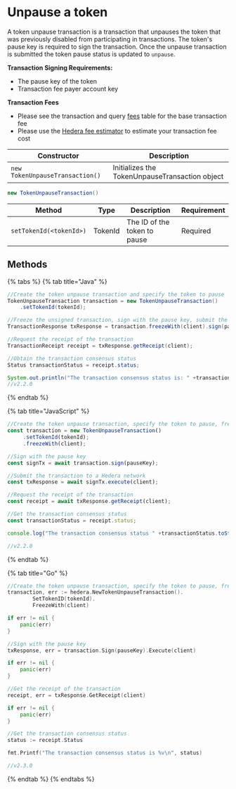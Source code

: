 # Unpause a token

A token unpause transaction is a transaction that unpauses the token that was previously disabled from participating in transactions. The token's pause key is required to sign the transaction. Once the unpause transaction is submitted the token pause status is updated to `unpause`.

**Transaction Signing Requirements:**

* The pause key of the token
* Transaction fee payer account key

**Transaction Fees**

* Please see the transaction and query [fees](../../../mainnet/fees/#transaction-and-query-fees) table for the base transaction fee
* Please use the [Hedera fee estimator](https://hedera.com/fees) to estimate your transaction fee cost

| Constructor                     | Description                                    |
| ------------------------------- | ---------------------------------------------- |
| `new TokenUnpauseTransaction()` | Initializes the TokenUnpauseTransaction object |

```java
new TokenUnpauseTransaction()
```

| Method                  | Type    | Description                  | Requirement |
| ----------------------- | ------- | ---------------------------- | ----------- |
| `setTokenId(<tokenId>)` | TokenId | The ID of the token to pause | Required    |

## Methods

{% tabs %}
{% tab title="Java" %}
```java
//Create the token unpause transaction and specify the token to pause
TokenUnpauseTransaction transaction = new TokenUnpauseTransaction()
    .setTokenId(tokenId);

//Freeze the unsigned transaction, sign with the pause key, submit the transaction to a Hedera network
TransactionResponse txResponse = transaction.freezeWith(client).sign(pauseKey).execute(client);

//Request the receipt of the transaction
TransactionReceipt receipt = txResponse.getReceipt(client);

//Obtain the transaction consensus status
Status transactionStatus = receipt.status;

System.out.println("The transaction consensus status is: " +transactionStatus);
//v2.2.0
```
{% endtab %}

{% tab title="JavaScript" %}
```javascript
//Create the token unpause transaction, specify the token to pause, freeze the unsigned transaction for signing
const transaction = new TokenUnpauseTransaction()
     .setTokenId(tokenId);
     .freezeWith(client);

//Sign with the pause key 
const signTx = await transaction.sign(pauseKey);

//Submit the transaction to a Hedera network    
const txResponse = await signTx.execute(client);

//Request the receipt of the transaction
const receipt = await txResponse.getReceipt(client);

//Get the transaction consensus status
const transactionStatus = receipt.status;

console.log("The transaction consensus status " +transactionStatus.toString());

//v2.2.0
```
{% endtab %}

{% tab title="Go" %}
```go
//Create the token unpause transaction, specify the token to pause, freeze the unsigned transaction for signing
transaction, err := hedera.NewTokenUnpauseTransaction().
        SetTokenID(tokenId).
        FreezeWith(client)

if err != nil {
    panic(err)
}

//Sign with the pause key 
txResponse, err = transaction.Sign(pauseKey).Execute(client)

if err != nil {
    panic(err)
}

//Get the receipt of the transaction
receipt, err = txResponse.GetReceipt(client)

if err != nil {
    panic(err)
}

//Get the transaction consensus status
status := receipt.Status

fmt.Printf("The transaction consensus status is %v\n", status)

//v2.3.0
```
{% endtab %}
{% endtabs %}
